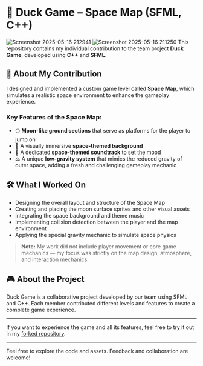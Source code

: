 # 🦆 Duck Game – Space Map (SFML, C++)
![Screenshot 2025-05-16 212941](https://github.com/user-attachments/assets/2317118f-3821-448a-9a34-6b310a8a32f5)
![Screenshot 2025-05-16 211250](https://github.com/user-attachments/assets/65ddf2ec-4981-40c7-966c-5c9b7dd00496)
This repository contains my individual contribution to the team project **Duck Game**, developed using **C++** and **SFML**.

## 🚀 About My Contribution

I designed and implemented a custom game level called **Space Map**, which simulates a realistic space environment to enhance the gameplay experience.

### Key Features of the Space Map:
- 🌕 **Moon-like ground sections** that serve as platforms for the player to jump on  
- 🌌 A visually immersive **space-themed background**  
- 🎵 A dedicated **space-themed soundtrack** to set the mood  
- ⚖️ A unique **low-gravity system** that mimics the reduced gravity of outer space, adding a fresh and challenging gameplay mechanic  

## 🛠️ What I Worked On
- Designing the overall layout and structure of the Space Map  
- Creating and placing the moon surface sprites and other visual assets  
- Integrating the space background and theme music  
- Implementing collision detection between the player and the map environment  
- Applying the special gravity mechanic to simulate space physics  

> **Note:** My work did not include player movement or core game mechanics — my focus was strictly on the map design, atmosphere, and interaction mechanics.

## 🎮 About the Project

Duck Game is a collaborative project developed by our team using SFML and C++. Each member contributed different levels and features to create a complete game experience.

---

If you want to experience the game and all its features, feel free to try it out in my [forked repository](#).  

---

Feel free to explore the code and assets. Feedback and collaboration are welcome!
